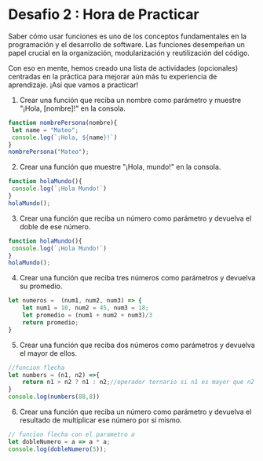 <h1>Desafio 2 : Hora de Practicar</h1>

Saber cómo usar funciones es uno de los conceptos fundamentales en la programación y el desarrollo de software. Las funciones desempeñan un papel crucial en la organización, modularización y reutilización del código.

Con eso en mente, hemos creado una lista de actividades (opcionales) centradas en la práctica para mejorar aún más tu experiencia de aprendizaje. ¡Así que vamos a practicar!

1. Crear una función que reciba un nombre como parámetro y muestre "¡Hola, [nombre]!" en la consola.

```javascript
function nombrePersona(nombre){
 let name = "Mateo";
 console.log(`¡Hola, ${name}!`)
}
nombrePersona("Mateo");
```

2. Crear una función que muestre "¡Hola, mundo!" en la consola.

```javascript
function holaMundo(){
 console.log(`¡Hola Mundo!`)
}
holaMundo();
```

3. Crear una función que reciba un número como parámetro y devuelva el doble de ese número.

```javascript
function holaMundo(){
 console.log(`¡Hola Mundo!`)
}
holaMundo();
```

4. Crear una función que reciba tres números como parámetros y devuelva su promedio.

```javascript
let numeros =  (num1, num2, num3) => {
    let num1 = 10, num2 = 45, num3 = 18;
    let promedio = (num1 + num2 + num3)/3
    return promedio;
}
```

5. Crear una función que reciba dos números como parámetros y devuelva el mayor de ellos.

```javascript
//funcion flecha
let numbers = (n1, n2) =>{
    return n1 > n2 ? n1 : n2;//operador ternario si n1 es mayor que n2 entonces mostrar n1 si no mostrar n2
}
console.log(numbers(88,8))
```

6. Crear una función que reciba un número como parámetro y devuelva el resultado de multiplicar ese número por sí mismo.

```javascript
// funcion flecha con el parametro a
let dobleNumero = a => a * a;
console.log(dobleNumero(5));
```